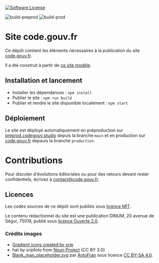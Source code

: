 [![Software License](https://img.shields.io/badge/Licence-MIT%2C%20Licence%20Ouverte-orange.svg?style=flat-square)](https://git.sr.ht/~codegouvfr/codegouvfr-public/tree/main/item/LICENSES)

![build-preprod](https://img.shields.io/github/actions/workflow/status/codegouvfr/codegouvfr-website/preproduction.yml?label=Deploiement%20en%20préprod)
![build-prod](https://img.shields.io/github/actions/workflow/status/codegouvfr/codegouvfr-website/production.yml?label=Deploiement%20en%20prod)

# Site code.gouv.fr

Ce dépôt contient les éléments nécessaires à la publication du site [code.gouv.fr](https://code.gouv.fr/).

Il a été construit à partir de [ce site modèle](https://github.com/codegouvfr/eleventy-dsfr/).

## Installation et lancement

- Installer les dépendances : `npm install`
- Publier le site : `npm run build`
- Publier et rendre le site disponible localement : `npm start`

## Déploiement

Le site est déployé automatiquement en préproduction sur [preprod.codegouv.studio](http://preprod.codegouv.studio/fr/) depuis la branche `main` et en production sur [code.gouv.fr](https://code.gouv.fr/) depauis la branche `production`.

# Contributions

Pour discuter d'évolutions éditoriales ou pour des retours devant rester confidentiels, écrivez à [contact@code.gouv.fr](mailto:contact@code.gouv.fr).

## Licences

Les codes sources de ce dépôt sont publiés sous [licence MIT](LICENSES/LICENSE.MIT.md).

Le contenu rédactionnel du site est une publication DINUM, 20 avenue de Ségur, 75019, publié sous [licence Ouverte 2.0](LICENSES/LICENSE.Etalab-2.0.md).

### Crédits images

- [Gradient icons created by srip](https://www.flaticon.com/authors/srip/gradient)
- hat by sripfoto from [Noun Project](https://thenounproject.com/srip/) (CC BY 3.0)
- [Blank_man_placeholder.svg](https://fr.wikipedia.org/wiki/Fichier:Blank_man_placeholder.svg) par [AntoFran](https://commons.wikimedia.org/wiki/User:AntoFran) sous licence [CC BY-SA 4.0](https://creativecommons.org/licenses/by-sa/4.0>).


